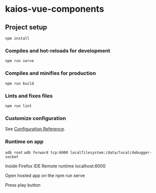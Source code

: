 # kaios-vue-components

## Project setup
```
npm install
```

### Compiles and hot-reloads for development
```
npm run serve
```

### Compiles and minifies for production
```
npm run build
```

### Lints and fixes files
```
npm run lint
```

### Customize configuration
See [Configuration Reference](https://cli.vuejs.org/config/).

### Runtime on app
`adb root`
`adb forward tcp:6000 localfilesystem:/data/local/debugger-socket`

Inside Firefox IDE Remote runtime localhost:6000

Open hosted app on the npm run serve

Press play button
